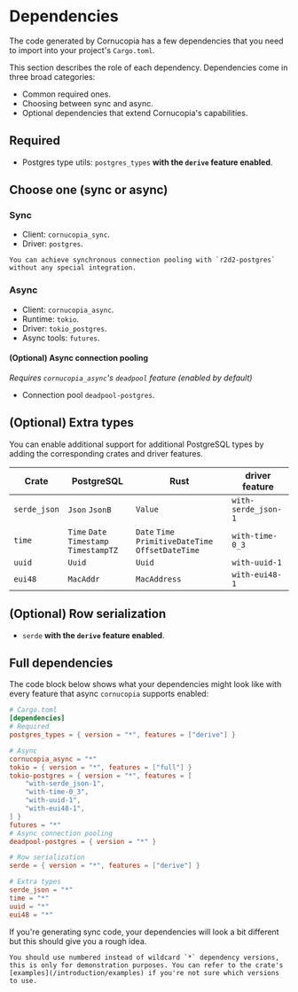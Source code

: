 # Dependencies
The code generated by Cornucopia has a few dependencies that you need to import into your project's `Cargo.toml`.

This section describes the role of each dependency. Dependencies come in three broad categories:

- Common required ones.
- Choosing between sync and async.
- Optional dependencies that extend Cornucopia's capabilities.

## Required
* Postgres type utils: `postgres_types` **with the `derive` feature enabled**.

## Choose one (sync or async)
### Sync
* Client: `cornucopia_sync`.
* Driver: `postgres`.

```admonish info
You can achieve synchronous connection pooling with `r2d2-postgres` without any special integration.
```

### Async
* Client: `cornucopia_async`.
* Runtime: `tokio`.
* Driver: `tokio_postgres`.
* Async tools: `futures`.

#### (Optional) Async connection pooling
*Requires `cornucopia_async`'s `deadpool` feature (enabled by default)*
* Connection pool `deadpool-postgres`. 

## (Optional) Extra types
You can enable additional support for additional PostgreSQL types by adding the corresponding crates and driver features. 

| Crate        | PostgreSQL                              | Rust                                               | driver feature      |
| ------------ | --------------------------------------- | -------------------------------------------------- | ------------------- |
| `serde_json` | `Json` `JsonB`                          | `Value`                                            | `with-serde_json-1` |
| `time`       | `Time` `Date` `Timestamp` `TimestampTZ` | `Date` `Time` `PrimitiveDateTime` `OffsetDateTime` | `with-time-0_3`     |
| `uuid`       | `Uuid`                                  | `Uuid`                                             | `with-uuid-1`       |
| `eui48`      | `MacAddr`                               | `MacAddress`                                       | `with-eui48-1`      |

## (Optional) Row serialization
* `serde` **with the `derive` feature enabled**.

## Full dependencies
The code block below shows what your dependencies might look like with every feature that async `cornucopia` supports enabled:
```toml
# Cargo.toml
[dependencies]
# Required
postgres_types = { version = "*", features = ["derive"] }

# Async
cornucopia_async = "*"
tokio = { version = "*", features = ["full"] }
tokio-postgres = { version = "*", features = [
    "with-serde_json-1",
    "with-time-0_3",
    "with-uuid-1",
    "with-eui48-1",
] }
futures = "*"
# Async connection pooling
deadpool-postgres = { version = "*" }

# Row serialization
serde = { version = "*", features = ["derive"] }

# Extra types
serde_json = "*"
time = "*"
uuid = "*"
eui48 = "*"
```
If you're generating sync code, your dependencies will look a bit different but this should give you a rough idea.

```admonish note
You should use numbered instead of wildcard `*` dependency versions, this is only for demonstration purposes. You can refer to the crate's [examples](/introduction/examples) if you're not sure which versions to use.
```